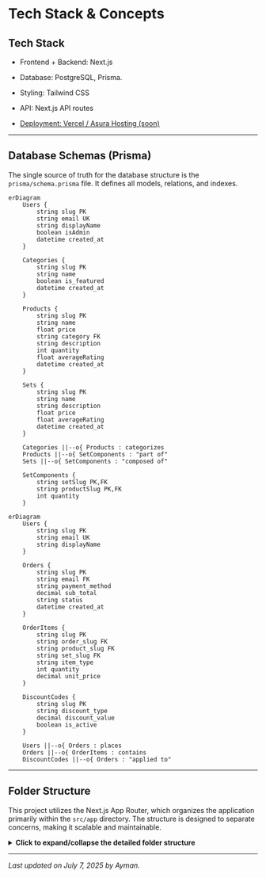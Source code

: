 # Tech Stack & Concepts

## Tech Stack

- Frontend + Backend: Next.js

- Database: PostgreSQL, Prisma.

- Styling: Tailwind CSS

- API: Next.js API routes

- [Deployment: Vercel / Asura Hosting (soon)](/docs/Getting-Started/Deployment)

---

## **Database Schemas (Prisma)**

The single source of truth for the database structure is the `prisma/schema.prisma` file. It defines all models, relations, and indexes.

```mermaid
erDiagram
    Users {
        string slug PK
        string email UK
        string displayName
        boolean isAdmin
        datetime created_at
    }

    Categories {
        string slug PK
        string name
        boolean is_featured
        datetime created_at
    }

    Products {
        string slug PK
        string name
        float price
        string category FK
        string description
        int quantity
        float averageRating
        datetime created_at
    }

    Sets {
        string slug PK
        string name
        string description
        float price
        float averageRating
        datetime created_at
    }

    Categories ||--o{ Products : categorizes
    Products ||--o{ SetComponents : "part of"
    Sets ||--o{ SetComponents : "composed of"

    SetComponents {
        string setSlug PK,FK
        string productSlug PK,FK
        int quantity
    }

```

```mermaid
erDiagram
    Users {
        string slug PK
        string email UK
        string displayName
    }

    Orders {
        string slug PK
        string email FK
        string payment_method
        decimal sub_total
        string status
        datetime created_at
    }

    OrderItems {
        string slug PK
        string order_slug FK
        string product_slug FK
        string set_slug FK
        string item_type
        int quantity
        decimal unit_price
    }

    DiscountCodes {
        string slug PK
        string discount_type
        decimal discount_value
        boolean is_active
    }

    Users ||--o{ Orders : places
    Orders ||--o{ OrderItems : contains
    DiscountCodes ||--o{ Orders : "applied to"

```

---

## **Folder Structure**

This project utilizes the Next.js App Router, which organizes the application primarily within the `src/app` directory. The structure is designed to separate concerns, making it scalable and maintainable.

<details>
<summary><strong>Click to expand/collapse the detailed folder structure</strong></summary>

Here is a comprehensive breakdown of the project's architecture:

- **Root Directory (`/`)**

  - `.env.local`: **(Untracked)** Local environment variables. Contains secrets like database URLs and API keys.
  - `.env.local.example`: An example file for environment variables. New developers should copy this to `.env.local`.
  - `.eslintrc.json`: Configuration for ESLint, our code linter.
  - `.gitignore`: Specifies files and folders to be ignored by Git (e.g., `node_modules`, `.env.local`).
  - `jsconfig.json`: Configures path aliases (e.g., `@/components`) for easier imports.
  - `next.config.mjs`: The main configuration file for Next.js.
  - `package.json`: Lists project dependencies, metadata, and scripts (e.g., `npm run dev`).
  - `postcss.config.mjs`: Configuration for PostCSS, used by Tailwind CSS.
  - `README.md`: This documentation file.

- **`backups/`**: Directory for storing database or application backups. _(Note: This should typically be in `.gitignore` to avoid committing large backup files to the repository)._

- **`prisma/`**: Contains all database-related configurations for the Prisma ORM.

  - `schema.prisma`: The primary schema file defining all database models and relations.
  - `dev.db`: **(Untracked)** A local SQLite database file, likely used for development.

- **`public/`**: Stores static assets that are publicly accessible from the root URL.
- **`uploads/`**: Stores assets of the store's items.

  - `icon.png`: Application icon, likely used as a favicon.

- **`setup-files/`**: Contains utility scripts for project setup or maintenance.

  - `manage-users.js`: A script to create fake accounts for testing and grant/revoke admin privileges from any account.
  - `seed-fake-info.js`: A script to populate the database with dummy data for testing.

- **`src/`**: The main source code for the entire application.
  <!-- - `middleware-out.js`: A build artifact from Next.js middleware compilation. -->

  - **`app/`**: The core of the Next.js application, using the App Router.
    - `layout.js`, `page.js`, `error.js`, `loading.js`, `not-found.js`: Root-level special files that define the main layout, homepage, and global states.
    - **`about/`**: The "About Us" page.
    - **`account/`**: The user's private account section.
      - `orders/`: Displays a user's order history and details for a specific order (`[slug]`).
      - `wishlist/`: The user's product wishlist.
    - **`admin/`**: The protected admin dashboard for managing the store.
      - `components/`: React components used exclusively within the admin dashboard.
        - `forms/`: A well-organized set of forms for creating/editing every data model (Products, Categories, etc.).
      - `hooks/`: Custom React hooks specific to the admin panel.
      - `utils/`: Helper functions for admin-related tasks.
    - **`api/`**: Backend API endpoints (Route Handlers).
      - `auth/`: Handles user authentication (login, signout, session check).
      - `backup/`: API endpoint to trigger a server backup.
      - `uploads/[...path]`: API endpoint to get uploaded files.
      - `cron/`: Endpoints designed to be called by scheduled jobs (e.g., cleanup tasks).
      - `tables/`: A generic, dynamic API for performing CRUD operations on database tables, likely used by the admin panel.
      - `user/`: API routes for user-specific actions like managing wishlists and orders.
    - **`checkout/`**: The order checkout page and flow.
    - **`contact/`**: The "Contact Us" page.
    - **`login/`**: The user login page.
    - **`sets/`**: Pages for displaying product sets/bundles.
    - **`store/`**: The main product browsing pages, including the main store page and individual product detail pages (`[slug]`).
    - **`tos/`**: The "Terms of Service" page.
  - **`actions/`**: Contains Next.js Server Actions, used for server-side form submissions and mutations.
    - `authActions.js`: Server actions related to authentication.
    - `reviews.js`: Server actions related to reviews.
  - **`assets/`**: Static assets like images and fonts that are part of the build process.
  - **`components/`**: Global, reusable React components shared across the application.
    - `account-components/`: Components specific to the user account section.
    - `home-components/`: Components used only on the homepage.
    - `others-components/`: Common, shared components like `Header`, `Footer`, `Spinner`, etc.
    - `store-components/`: Components used in the product browsing and detail pages.
  - **`context/`**: React Context providers for managing global state.
    - `ConfirmModal.js`: A context for a global confirmation dialog.
  - **`helpers/`**: General-purpose utility functions that are not tied to a specific framework feature.
  - **`hooks/`**: Global, reusable React hooks.
  - **`lib/`**: Core library code, services, and backend utilities.
    - `auth.js`, `session.js`: Core authentication logic.
    - `db.js`: Initializes and exports the Prisma client instance.
    - `email.js`: Service for sending emails.
    - `rate-limiter-db.js`: Logic for API rate limiting.
    - `...and more`
  - **`styles/`**: Global stylesheets.
    - `globals.css`: Main stylesheet for Tailwind CSS and other global styles.

</details>

---

_Last updated on July 7, 2025 by Ayman._
